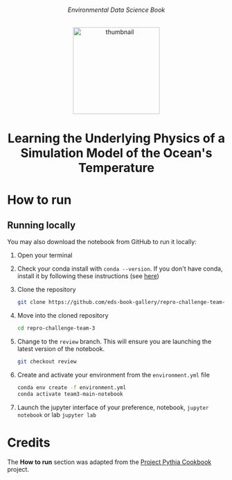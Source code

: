 <div align="center">
    <h6>Environmental Data Science Book</h6>
</div>

<p align="center">
<img src="https://github.com/alan-turing-institute/environmental-ds-book/blob/master/book/figures/logo/logo.png?raw=True" alt="thumbnail" width="200"/>
</p>

<div align="center">
    <h1>Learning the Underlying Physics of a Simulation Model of the Ocean's Temperature</h1>
</div>

# How to run

## Running locally
You may also download the notebook from GitHub to run it locally:
1. Open your terminal

2. Check your conda install with `conda --version`. If you don't have conda, install it by following these instructions (see [here](https://docs.conda.io/en/latest/miniconda.html))

3. Clone the repository
    ```bash
    git clone https://github.com/eds-book-gallery/repro-challenge-team-3.git
    ```

4. Move into the cloned repository
    ```bash
    cd repro-challenge-team-3
    ```

5. Change to the `review` branch. This will ensure you are launching the latest version of the notebook.
    ```bash
    git checkout review
    ```  
   
6. Create and activate your environment from the `environment.yml` file
    ```bash
    conda env create -f environment.yml
    conda activate team3-main-notebook
    ```  

7. Launch the jupyter interface of your preference, notebook, `jupyter notebook` or lab `jupyter lab`

# Credits
The **How to run** section was adapted from the [Project Pythia Cookbook](https://cookbooks.projectpythia.org/) project.